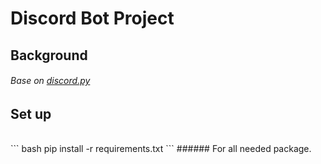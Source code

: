 # Discord Bot Project
## Background
###### Base on [discord.py](https://discordpy.readthedocs.io/) 
## Set up
<br>
``` bash
pip install -r requirements.txt
```
###### For all needed package.

